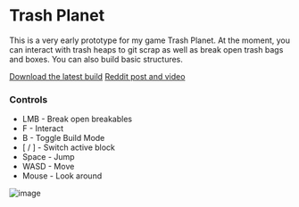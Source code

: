 # Trash Planet #

This is a very early prototype for my game Trash Planet.
At the moment, you can interact with trash heaps to git scrap as well as break open trash bags and boxes.
You can also build basic structures.

[Download the latest build](https://rambolink94.itch.io/trash-planet)
[Reddit post and video](https://www.reddit.com/r/Unity3D/comments/ukbqty/an_early_prototype_of_my_fps_survival_game_trash/)

### Controls ###

* LMB - Break open breakables
* F - Interact
* B - Toggle Build Mode
* [ / ] - Switch active block
* Space - Jump
* WASD - Move
* Mouse - Look around

![image](https://user-images.githubusercontent.com/31221007/182507746-6e0ca305-899c-41ff-8ceb-08b73b82c118.png)
